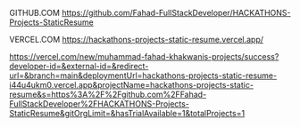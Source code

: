 GITHUB.COM
https://github.com/Fahad-FullStackDeveloper/HACKATHONS-Projects-StaticResume




VERCEL.COM
https://hackathons-projects-static-resume.vercel.app/

https://vercel.com/new/muhammad-fahad-khakwanis-projects/success?developer-id=&external-id=&redirect-url=&branch=main&deploymentUrl=hackathons-projects-static-resume-i44u4ukm0.vercel.app&projectName=hackathons-projects-static-resume&s=https%3A%2F%2Fgithub.com%2FFahad-FullStackDeveloper%2FHACKATHONS-Projects-StaticResume&gitOrgLimit=&hasTrialAvailable=1&totalProjects=1
